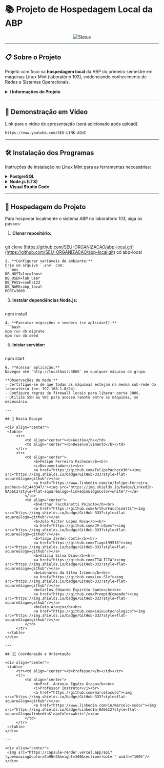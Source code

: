 # 📚 Projeto de Hospedagem Local da ABP

<div align="center">

[![Status](https://img.shields.io/badge/⚙️_Status-Desenvolvimento-yellow?style=for-the-badge)](#-sobre-o-projeto)

</div>

---

## 📋 Sobre o Projeto

Projeto com foco na **hospedagem local** da ABP do primeiro semestre em máquinas Linux Mint (laboratório 103), evidenciando conhecimento de Redes e Sistemas Operacionais.

<details>
<summary><b>ℹ️ Informações do Projeto</b></summary>

| Categoria              | Detalhes                                                              |
| ---------------------- | --------------------------------------------------------------------- |
| 📍 Instituição         | FATEC Jacareí                                                         |
| 📚 Curso               | DSM - 1º Semestre 2025                                                |
| 🔄 Metodologia         | Aprendizagem Baseada em Projetos (ABP)                                |
| 👤 Focal Point         | Prof. Antonio Egydio Graça                                            |
| 📧 Contato             | [antonio.graca@fatec.sp.gov.br](mailto:antonio.graca@fatec.sp.gov.br) |
| 📅 Período             | 02/06/2025 – 23/06/2025                                               |
| 💻 Requisitos de Grupo | Máximo 4 computadores por grupo                                       |
| ⚙️ Ferramentas         | PostgreSQL, Node.js, Visual Studio Code                               |
| 🖥️ Ambiente           | Linux Mint (laboratório 103)                                          |
| 📊 Status              | Em desenvolvimento                                                    |

</details>

---

## 🎥 Demonstração em Vídeo

Link para o vídeo de apresentação (será adicionado após upload):

`https://www.youtube.com/SEU-LINK-AQUI`

---

## 🛠️ Instalação dos Programas

Instruções de instalação no Linux Mint para as ferramentas necessárias:

<details>
<summary><b>PostgreSQL</b></summary>

```bash
sudo apt update
sudo apt install -y postgresql postgresql-client
sudo systemctl enable --now postgresql
sudo -i -u postgres psql -c "CREATE DATABASE abp_local;"
sudo -i -u postgres psql -c "CREATE USER lab_user WITH PASSWORD 'senha123';"
sudo -i -u postgres psql -c "GRANT ALL PRIVILEGES ON DATABASE abp_local TO lab_user;"
```

</details>

<details>
<summary><b>Node.js (LTS)</b></summary>

```bash
sudo apt install -y curl
curl -fsSL https://deb.nodesource.com/setup_lts.x | sudo -E bash -
sudo apt install -y nodejs
node -v && npm -v
```

</details>

<details>
<summary><b>Visual Studio Code</b></summary>

```bash
curl https://packages.microsoft.com/keys/microsoft.asc | gpg --dearmor > microsoft.gpg
sudo install -o root -g root -m 644 microsoft.gpg /etc/apt/trusted.gpg.d/
sudo sh -c 'echo "deb [arch=amd64] https://packages.microsoft.com/repos/vscode stable main" > /etc/apt/sources.list.d/vscode.list'
sudo apt update
sudo apt install -y code
rm microsoft.gpg
```

</details>

---

## 🚧 Hospedagem do Projeto

Para hospedar localmente o sistema ABP no laboratório 103, siga os passos:

1. **Clonar repositório:**

   ```bash
   ```

git clone [https://github.com/SEU-ORGANIZACAO/abp-local.git](https://github.com/SEU-ORGANIZACAO/abp-local.git)
cd abp-local

````
2. **Configurar variáveis de ambiente:**
Crie um arquivo `.env` com:
```env
DB_HOST=localhost
DB_USER=lab_user
DB_PASS=senha123
DB_NAME=abp_local
PORT=3000
````

3. **Instalar dependências Node.js:**

   ```bash
   ```

npm install

````
4. **Executar migrações e seeders (se aplicável):**
```bash
npm run db:migrate
npm run db:seed
````

5. **Iniciar servidor:**

   ```bash
   ```

npm start

```
6. **Acessar aplicação:**
Navegue até `http://localhost:3000` em qualquer máquina do grupo.

**Observações de Rede:**
- Certifique-se de que todas as máquinas estejam na mesma sub-rede do laboratório (ex: 192.168.1.0/24).
- Configure regras de firewall locais para liberar porta 3000.
- Utilize SSH ou VNC para acesso remoto entre as máquinas, se necessário.

---

## 👥 Nossa Equipe

<div align="center">
 <table>
     <tr>
         <td align="center"><b>Gestão</b></td>
         <td align="center"><b>Desenvolvimento</b></td>
     </tr>
     <tr>
         <td align="center">
             <b>Felipe Ferreira Pacheco</b><br>
             <i>Documentador</i><br>
             <a href="https://github.com/FelipePacheco30"><img src="https://img.shields.io/badge/GitHub-333?style=flat-square&logo=github"/></a>
             <a href="https://www.linkedin.com/in/felipe-ferreira-pacheco-621443347/"><img src="https://img.shields.io/badge/LinkedIn-0A66C2?style=flat-square&logo=linkedin&logoColor=white"/></a>
         </td>
         <td align="center">
             <b>Arthur Facchinetti Peixoto</b><br>
             <a href="https://github.com/ArthurFacchinetti"><img src="https://img.shields.io/badge/GitHub-333?style=flat-square&logo=github"/></a>
             <b>João Victor Lopes Rosa</b><br>
             <a href="https://github.com/JV-L0pes"><img src="https://img.shields.io/badge/GitHub-333?style=flat-square&logo=github"/></a>
             <b>Tiago Jardel Costa</b><br>
             <a href="https://github.com/Tiago199516"><img src="https://img.shields.io/badge/GitHub-333?style=flat-square&logo=github"/></a>
             <b>Alícia Silva Dias</b><br>
             <a href="https://github.com/TIALICIA"><img src="https://img.shields.io/badge/GitHub-333?style=flat-square&logo=github"/></a>
             <b>Leonardo da Silva Irineu</b><br>
             <a href="https://github.com/Leo-Slv"><img src="https://img.shields.io/badge/GitHub-333?style=flat-square&logo=github"/></a>
             <b>Carlos Eduardo Espirito Santo</b><br>
             <a href="https://github.com/PromptdComando"><img src="https://img.shields.io/badge/GitHub-333?style=flat-square&logo=github"/></a>
             <b>Caio Araujo</b><br>
             <a href="https://github.com/Caiuuutecnologico"><img src="https://img.shields.io/badge/GitHub-333?style=flat-square&logo=github"/></a>
         </td>
     </tr>
 </table>
</div>

---

## 👨‍🏫 Coordenação e Orientação

<div align="center">
 <table>
     <tr><td align="center"><b>Professor</b></td></tr>
     <tr>
         <td align="center">
             <b>Prof. Antonio Egydio Graça</b><br>
             <i>Professor Instrutor</i><br>
             <a href="https://github.com/marcelosudo"><img src="https://img.shields.io/badge/GitHub-333?style=flat-square&logo=github"/></a>
             <a href="https://www.linkedin.com/in/marcelo-sudo/"><img src="https://img.shields.io/badge/LinkedIn-0A66C2?style=flat-square&logo=linkedin&logoColor=white"/></a>
         </td>
     </tr>
 </table>
</div>

---

<div align="center">
 <img src="https://capsule-render.vercel.app/api?type=waving&color=4a90e2&height=100&section=footer" width="100%"/>
</div>

```
